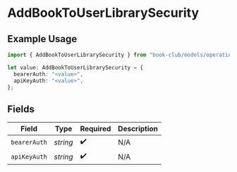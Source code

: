 # AddBookToUserLibrarySecurity

## Example Usage

```typescript
import { AddBookToUserLibrarySecurity } from "book-club/models/operations";

let value: AddBookToUserLibrarySecurity = {
  bearerAuth: "<value>",
  apiKeyAuth: "<value>",
};
```

## Fields

| Field              | Type               | Required           | Description        |
| ------------------ | ------------------ | ------------------ | ------------------ |
| `bearerAuth`       | *string*           | :heavy_check_mark: | N/A                |
| `apiKeyAuth`       | *string*           | :heavy_check_mark: | N/A                |